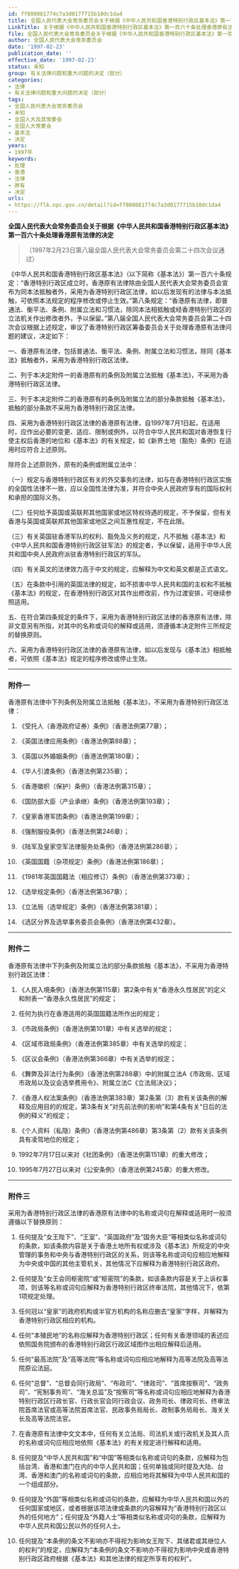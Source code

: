 ```yaml
---
id: ff808081774c7a3d0177715b10dc1da4
title: 全国人民代表大会常务委员会关于根据《中华人民共和国香港特别行政区基本法》第一百六十条处理香港原有法律的决定
LinkTitle: 关于根据《中华人民共和国香港特别行政区基本法》第一百六十条处理香港原有法律的决定（1997）
file: 全国人民代表大会常务委员会关于根据《中华人民共和国香港特别行政区基本法》第一百六十条处理香港原有法律的决定_ff808081774c7a3d0177715b10dc1da4.docx
author: 全国人民代表大会常务委员会
date: '1997-02-23'
publication_date: ''
effective_date: '1997-02-23'
status: 未知
group: 有关法律问题和重大问题的决定（部分）
categories:
- 法律
- 有关法律问题和重大问题的决定（部分）
tags:
- 全国人民代表大会常务委员会
- 未知
- 全国人大及其常委会
- 全国人大常委会
- 基本法
- 决定
years:
- 1997年
keywords:
- 处理
- 香港
- 法律
- 原有
- 决定
urls:
- https://flk.npc.gov.cn/detail?id=ff808081774c7a3d0177715b10dc1da4
---
```


**全国人民代表大会常务委员会关于根据《中华人民共和国香港特别行政区基本法》第一百六十条处理香港原有法律的决定**

> （1997年2月23日第八届全国人民代表大会常务委员会第二十四次会议通过）

《中华人民共和国香港特别行政区基本法》（以下简称《基本法》）第一百六十条规定：“香港特别行政区成立时，香港原有法律除由全国人民代表大会常务委员会宣布为同本法抵触者外，采用为香港特别行政区法律，如以后发现有的法律与本法抵触，可依照本法规定的程序修改或停止生效。”第八条规定：“香港原有法律，即普通法、衡平法、条例、附属立法和习惯法，除同本法相抵触或经香港特别行政区的立法机关作出修改者外，予以保留。”第八届全国人民代表大会常务委员会第二十四次会议根据上述规定，审议了香港特别行政区筹备委员会关于处理香港原有法律问题的建议，决定如下：

一、香港原有法律，包括普通法、衡平法、条例、附属立法和习惯法，除同《基本法》抵触者外，采用为香港特别行政区法律。

二、列于本决定附件一的香港原有的条例及附属立法抵触《基本法》，不采用为香港特别行政区法律。

三、列于本决定附件二的香港原有的条例及附属立法的部分条款抵触《基本法》，抵触的部分条款不采用为香港特别行政区法律。

四、采用为香港特别行政区法律的香港原有法律，自1997年7月1日起，在适用时，应作出必要的变更、适应、限制或例外，以符合中华人民共和国对香港恢复行使主权后香港的地位和《基本法》的有关规定，如《新界土地（豁免）条例》在适用时应符合上述原则。

除符合上述原则外，原有的条例或附属立法中：

（一）规定与香港特别行政区有关的外交事务的法律，如与在香港特别行政区实施的全国性法律不一致，应以全国性法律为准，并符合中央人民政府享有的国际权利和承担的国际义务。

（二）任何给予英国或英联邦其他国家或地区特权待遇的规定，不予保留，但有关香港与英国或英联邦其他国家或地区之间互惠性规定，不在此限。

（三）有关英国驻香港军队的权利、豁免及义务的规定，凡不抵触《基本法》和《中华人民共和国香港特别行政区驻军法》的规定者，予以保留，适用于中华人民共和国中央人民政府派驻香港特别行政区的军队。

（四）有关英文的法律效力高于中文的规定，应解释为中文和英文都是正式语文。

（五）在条款中引用的英国法律的规定，如不损害中华人民共和国的主权和不抵触《基本法》的规定，在香港特别行政区对其作出修改前，作为过渡安排，可继续参照适用。

五、在符合第四条规定的条件下，采用为香港特别行政区法律的香港原有法律，除非文意另有所指，对其中的名称或词句的解释或适用，须遵循本决定附件三所规定的替换原则。

六、采用为香港特别行政区法律的香港原有法律，如以后发现与《基本法》相抵触者，可依照《基本法》规定的程序修改或停止生效。

---

### 附件一

香港原有法律中下列条例及附属立法抵触《基本法》，不采用为香港特别行政区法律：

1. 《受托人（香港政府证券）条例》（香港法例第77章）；

2. 《英国法律应用条例》（香港法例第88章）；

3. 《英国以外婚姻条例》（香港法例第180章）；

4. 《华人引渡条例》（香港法例第235章）；

5. 《香港徽帜（保护）条例》（香港法例第315章）；

6. 《国防部大臣（产业承继）条例》（香港法例第193章）；

7. 《皇家香港军团条例》（香港法例第199章）；

8. 《强制服役条例》（香港法例第246章）；

9. 《陆军及皇家空军法律服务处条例》（香港法例第286章）；

10. 《英国国籍（杂项规定）条例》（香港法例第186章）；

11. 《1981年英国国籍法（相应修订）条例》（香港法例第373章）；

12. 《选举规定条例》（香港法例第367章）；

13. 《立法局（选举规定）条例》（香港法例第381章）；

14. 《选区分界及选举事务委员会条例》（香港法例第432章）。

---

### 附件二

香港原有法律中下列条例及附属立法的部分条款抵触《基本法》，不采用为香港特别行政区法律：

1. 《人民入境条例》（香港法例第115章）第2条中有关“香港永久性居民”的定义和附表一“香港永久性居民”的规定；

2. 任何为执行在香港适用的英国国籍法所作出的规定；

3. 《市政局条例》（香港法例第101章）中有关选举的规定；

4. 《区域市政局条例》（香港法例第385章）中有关选举的规定；

5. 《区议会条例》（香港法例第366章）中有关选举的规定；

6. 《舞弊及非法行为条例》（香港法例第288章）中的附属立法A《市政局、区域市政局以及议会选举费用令》、附属立法C《立法局决议》；

7. 《香港人权法案条例》（香港法例第383章）第2条第（3）款有关该条例的解释及应用目的的规定，第3条有关“对先前法例的影响”和第4条有关“日后的法例的释义”的规定；

8. 《个人资料（私隐）条例》（香港法例第486章）第3条第（2）款有关该条例具有凌驾地位的规定；

9. 1992年7月17日以来对《社团条例》（香港法例第151章）的重大修改；

10. 1995年7月27日以来对《公安条例》（香港法例第245章）的重大修改。

---

### 附件三

采用为香港特别行政区法律的香港原有法律中的名称或词句在解释或适用时一般须遵循以下替换原则：

1. 任何提及“女王陛下”、“王室”、“英国政府”及“国务大臣”等相类似名称或词句的条款，如该条款内容是关于香港土地所有权或涉及《基本法》所规定的中央管理的事务和中央与香港特别行政区的关系，则该等名称或词句应相应地解释为中央或中国的其他主管机关，其他情况下应解释为香港特别行政区政府。

2. 任何提及“女王会同枢密院”或“枢密院”的条款，如该条款内容是关于上诉权事项，则该等名称或词句应解释为香港特别行政区终审法院，其他情况下，依第1项规定处理。

3. 任何冠以“皇家”的政府机构或半官方机构的名称应删去“皇家”字样，并解释为香港特别行政区相应的机构。

4. 任何“本殖民地”的名称应解释为香港特别行政区；任何有关香港领域的表述应依照国务院颁布的香港特别行政区行政区域图作出相应解释后适用。

5. 任何“最高法院”及“高等法院”等名称或词句应相应地解释为高等法院及高等法院原讼法庭。

6. 任何“总督”、“总督会同行政局”、“布政司”、“律政司”、“首席按察司”、“政务司”、“宪制事务司”、“海关总监”及“按察司”等名称或词句应相应地解释为香港特别行政区行政长官、行政长官会同行政会议、政务司长、律政司长、终审法院首席法官或高等法院首席法官、民政事务局局长、政制事务局局长、海关关长及高等法院法官。

7. 在香港原有法律中文文本中，任何有关立法局、司法机关或行政机关及其人员的名称或词句应相应地依照《基本法》的有关规定进行解释和适用。

8. 任何提及“中华人民共和国”和“中国”等相类似名称或词句的条款，应解释为包括台湾、香港和澳门在内的中华人民共和国；任何单独或同时提及大陆、台湾、香港和澳门的名称或词句的条款，应相应地将其解释为中华人民共和国的一个组成部分。

9. 任何提及“外国”等相类似名称或词句的条款，应解释为中华人民共和国以外的任何国家或地区，或者根据该项法律或条款的内容解释为“香港特别行政区以外的任何地方”；任何提及“外籍人士”等相类似名称或词句的条款，应解释为中华人民共和国公民以外的任何人士。

10. 任何提及“本条例的条文不影响亦不得视为影响女王陛下、其储君或其继位人的权利”的规定，应解释为“本条例的条文不影响亦不得视为影响中央或香港特别行政区政府根据《基本法》和其他法律的规定所享有的权利”。
